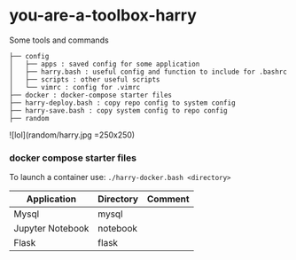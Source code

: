 # you-are-a-toolbox-harry
Some tools and commands 
```
├── config
│   ├── apps : saved config for some application 
│   ├── harry.bash : useful config and function to include for .bashrc
│   ├── scripts : other useful scripts 
│   └── vimrc : config for .vimrc
├── docker : docker-compose starter files  
├── harry-deploy.bash : copy repo config to system config
├── harry-save.bash : copy system config to repo config
├── random
```

![lol](random/harry.jpg =250x250)


### docker compose starter files 
To launch a container use: `./harry-docker.bash <directory>` 

| Application | Directory | Comment |
|---|---|---|
| Mysql  | mysql  |  |
| Jupyter Notebook | notebook |   |
| Flask  | flask |   |
